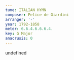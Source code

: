 ```yaml
---
tune: ITALIAN HYMN
composer: Felice de Giardini
arranger: '-'
year: 1792-1858
meter: 6.6.4.6.6.6.4.
key: G Major
anacrusis: 0
---
```

undefined